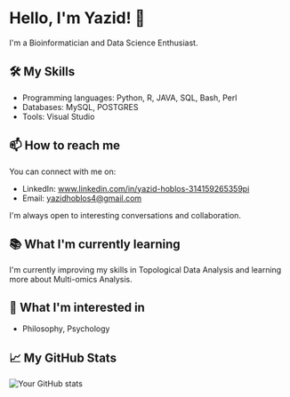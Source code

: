 # Hello, I'm Yazid! 👋

I'm a Bioinformatician and Data Science Enthusiast.

## 🛠️ My Skills

- Programming languages: Python, R, JAVA, SQL, Bash, Perl
- Databases: MySQL, POSTGRES
- Tools: Visual Studio

## 📫 How to reach me

You can connect with me on:

- LinkedIn: www.linkedin.com/in/yazid-hoblos-314159265359pi
- Email: yazidhoblos4@gmail.com

I'm always open to interesting conversations and collaboration.

## 📚 What I'm currently learning

I'm currently improving my skills in Topological Data Analysis and learning more about Multi-omics Analysis.

## 🌱 What I'm interested in

- Philosophy, Psychology

## 📈 My GitHub Stats

![Your GitHub stats](https://github-readme-stats.vercel.app/api?username=yazid-hoblos&show_icons=true)


